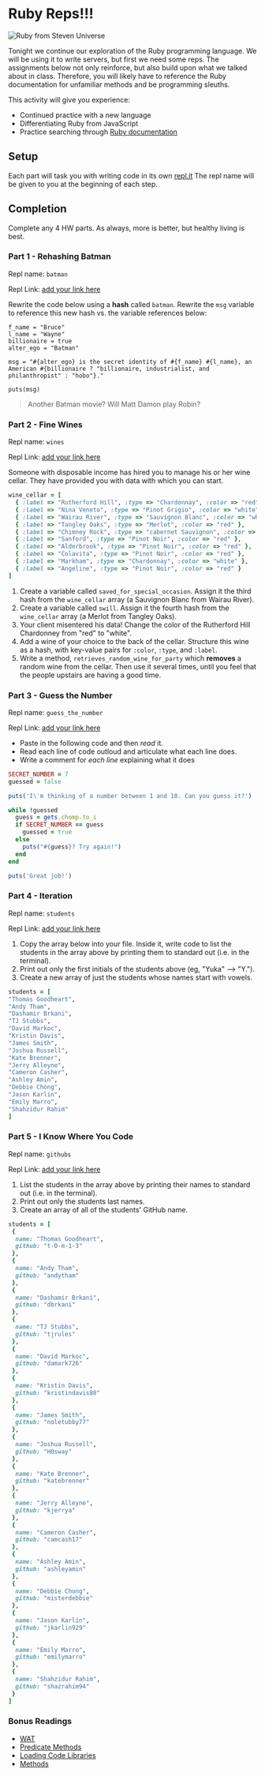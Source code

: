 # Ruby Reps!!!

![Ruby from Steven Universe](https://33.media.tumblr.com/427dcbc2b4552249015882eee96c9742/tumblr_nl4i0b06ta1uq5duko1_400.gif)

Tonight we continue our exploration of the Ruby programming language. We will be using it to write servers, but first we need some reps. The assignments below not only reinforce, but also build upon what we talked about in class. Therefore, you will likely have to reference the Ruby documentation for unfamiliar methods and be programming sleuths.

This activity will give you experience:
- Continued practice with a new language
- Differentiating Ruby from JavaScript
- Practice searching through [Ruby documentation](http://ruby-doc.org/core-2.2.0/)

## Setup

Each part will task you with writing code in its own [repl.it](https://repl.it/) The repl name will be given to you at the beginning of each step. 

## Completion

Complete any 4 HW parts. As always, more is better, but healthy living is best.

### Part 1 - Rehashing Batman

Repl name: `batman`

Repl Link: [add your link here]()

Rewrite the code below using a **hash** called `batman`. Rewrite the `msg` variable to reference this new hash vs. the variable references below:

```
f_name = "Bruce"
l_name = "Wayne"
billionaire = true
alter_ego = "Batman"

msg = "#{alter_ego} is the secret identity of #{f_name} #{l_name}, an American #{billionaire ? "billionaire, industrialist, and philanthropist" : "hobo"}."

puts(msg)
```

> Another Batman movie? Will Matt Damon play Robin?

### Part 2 - Fine Wines

Repl name: `wines`

Repl Link: [add your link here]()

Someone with disposable income has hired you to manage his or her wine cellar. They have provided you with data with which you can start.

```rb
wine_cellar = [
  { :label => "Rutherford Hill", :type => "Chardonnay", :color => "red" },
  { :label => "Nina Veneto", :type => "Pinot Grigio", :color => "white" },
  { :label => "Wairau River", :type => "Sauvignon Blanc", :color => "white" },
  { :label => "Tangley Oaks", :type => "Merlot", :color => "red" },
  { :label => "Chimney Rock", :type => "cabernet Sauvignon", :color => "red" },
  { :label => "Sanford", :type => "Pinot Noir", :color => "red" },
  { :label => "Alderbrook", :type => "Pinot Noir", :color => "red" },
  { :label => "Colavita", :type => "Pinot Noir", :color => "red" },
  { :label => "Markham", :type => "Chardonnay", :color => "white" },
  { :label => "Angeline", :type => "Pinot Noir", :color => "red" }
]
```

1. Create a variable called `saved_for_special_occasion`. Assign it the third hash from the `wine_cellar` array (a Sauvignon Blanc from Wairau River).
1. Create a variable called `swill`. Assign it the fourth hash from the `wine_cellar` array (a Merlot from Tangley Oaks).
1. Your client misentered his data! Change the color of the Rutherford Hill Chardonney from "red" to "white".
1. Add a wine of your choice to the back of the cellar. Structure this wine as a hash, with key-value pairs for `:color`, `:type`, and `:label`.
1. Write a method, `retrieves_random_wine_for_party` which __removes__ a random wine from the cellar. Then use it several times, until you feel that the people upstairs are having a good time.

### Part 3 - Guess the Number

Repl name: `guess_the_number`

Repl Link: [add your link here]()

- Paste in the following code and then *read* it.
- Read each line of code outloud and articulate what each line does.
- Write a comment for *each line* explaining what it does

```rb
SECRET_NUMBER = 7
guessed = false

puts('I\'m thinking of a number between 1 and 10. Can you guess it?')

while !guessed
  guess = gets.chomp.to_i
  if SECRET_NUMBER == guess
    guessed = true
  else
    puts("#{guess}? Try again!")
  end
end

puts('Great job!')
```

### Part 4 - Iteration

Repl name: `students`

Repl Link: [add your link here]()

1. Copy the array below into your file. Inside it, write code to list the students in the array above by printing them to standard out (i.e. in the terminal).
2. Print out only the first initials of the students above (eg, "Yuka" --> "Y.").
3. Create a new array of just the students whose names start with vowels.

```rb
students = [
"Thomas Goodheart",
"Andy Tham",
"Dashamir Brkani",
"TJ Stubbs",
"David Markoc",
"Kristin Davis",
"James Smith",
"Joshua Russell",
"Kate Brenner",
"Jerry Alleyne",
"Cameron Casher",
"Ashley Amin",
"Debbie Chong",
"Jason Karlin",
"Emily Marro",
"Shahzidur Rahim"
]
```
### Part 5 - I Know Where You Code

Repl name: `githubs`

Repl Link: [add your link here]()

1. List the students in the array above by printing their names to standard out (i.e. in the terminal).
2. Print out only the students last names.
3. Create an array of all of the students' GitHub name.

```rb
students = [
 {
  name: "Thomas Goodheart",
  github: "t-0-m-1-3"
 },
 {
  name: "Andy Tham",
  github: "andytham"
 },
 {
  name: "Dashamir Brkani",
  github: "dbrkani"
 },
 {
  name: "TJ Stubbs",
  github: "tjrules"
 },
 {
  name: "David Markoc",
  github: "damark726"
 },
 {
  name: "Kristin Davis",
  github: "kristindavis88"
 },
 {
  name: "James Smith",
  github: "noletubby77"
 },
 {
  name: "Joshua Russell",
  github: "H0sway"
 },
 {
  name: "Kate Brenner",
  github: "katebrenner"
 },
 {
  name: "Jerry Alleyne",
  github: "kjerrya"
 },
 {
  name: "Cameron Casher",
  github: "camcash17"
 },
 {
  name: "Ashley Amin",
  github: "ashleyamin"
 },
 {
  name: "Debbie Chong",
  github: "misterdebbie"
 },
 {
  name: "Jason Karlin",
  github: "jkarlin929"
 },
 {
  name: "Emily Marro",
  github: "emilymarro"
 },
 {
  name: "Shahzidur Rahim",
  github: "shazrahim94"
 }
]
```

### Bonus Readings

- [WAT](https://www.destroyallsoftware.com/talks/wat)
- [Predicate Methods](http://pragmati.st/2012/03/24/the-elements-of-ruby-style-predicate-methods/)
- [Loading Code Libraries](https://practicingruby.com/articles/ways-to-load-code)
- [Methods](http://ruby.bastardsbook.com/chapters/methods/)
